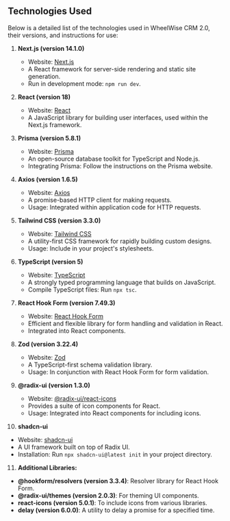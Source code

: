 ## Technologies Used

Below is a detailed list of the technologies used in WheelWise CRM 2.0, their versions, and instructions for use:

1. **Next.js (version 14.1.0)**

   -  Website: [Next.js](https://nextjs.org/)
   -  A React framework for server-side rendering and static site generation.
   -  Run in development mode: `npm run dev`.

2. **React (version 18)**

   -  Website: [React](https://reactjs.org/)
   -  A JavaScript library for building user interfaces, used within the Next.js framework.

3. **Prisma (version 5.8.1)**

   -  Website: [Prisma](https://www.prisma.io/)
   -  An open-source database toolkit for TypeScript and Node.js.
   -  Integrating Prisma: Follow the instructions on the Prisma website.

4. **Axios (version 1.6.5)**

   -  Website: [Axios](https://axios-http.com/)
   -  A promise-based HTTP client for making requests.
   -  Usage: Integrated within application code for HTTP requests.

5. **Tailwind CSS (version 3.3.0)**

   -  Website: [Tailwind CSS](https://tailwindcss.com/)
   -  A utility-first CSS framework for rapidly building custom designs.
   -  Usage: Include in your project's stylesheets.

6. **TypeScript (version 5)**

   -  Website: [TypeScript](https://www.typescriptlang.org/)
   -  A strongly typed programming language that builds on JavaScript.
   -  Compile TypeScript files: Run `npx tsc`.

7. **React Hook Form (version 7.49.3)**

   -  Website: [React Hook Form](https://react-hook-form.com/)
   -  Efficient and flexible library for form handling and validation in React.
   -  Integrated into React components.

8. **Zod (version 3.22.4)**

   -  Website: [Zod](https://github.com/colinhacks/zod)
   -  A TypeScript-first schema validation library.
   -  Usage: In conjunction with React Hook Form for form validation.

9. **@radix-ui (version 1.3.0)**

   -  Website: [@radix-ui/react-icons](https://www.radix-ui.com/)
   -  Provides a suite of icon components for React.
   -  Usage: Integrated into React components for including icons.

10.   **shadcn-ui**

-  Website: [shadcn-ui](https://shadcn.com/)
-  A UI framework built on top of Radix UI.
-  Installation: Run `npx shadcn-ui@latest init` in your project directory.

11. **Additional Libraries:**

-  **@hookform/resolvers (version 3.3.4)**: Resolver library for React Hook Form.
-  **@radix-ui/themes (version 2.0.3)**: For theming UI components.
-  **react-icons (version 5.0.1)**: To include icons from various libraries.
-  **delay (version 6.0.0)**: A utility to delay a promise for a specified time.
